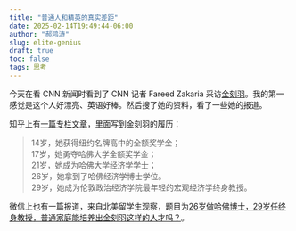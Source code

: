 ```yaml
---
title: "普通人和精英的真实差距"
date: 2025-02-14T19:49:44-06:00
author: "郝鸿涛"
slug: elite-genius
draft: true
toc: false
tags: 思考
---
```

今天在看 CNN 新闻时看到了 CNN 记者 Fareed Zakaria 采访[金刻羽](https://keyujin.cn/)。我的第一感觉是这个人好漂亮、英语好棒。然后搜了她的资料，看了一些她的报道。

知乎上有[一篇专栏文章](https://zhuanlan.zhihu.com/p/100064147)，里面写到金刻羽的履历：


>14岁，她获得纽约名牌高中的全额奖学金；\
>17岁，她勇夺哈佛大学全额奖学金；\
>21岁，她成为哈佛大学经济学学士；\
>26岁，她拿到了哈佛经济学博士学位。\
>29岁，她成为伦敦政治经济学院最年轻的宏观经济学终身教授。

微信上也有一篇报道，来自北美留学生观察，题目为[26岁做哈佛博士，29岁任终身教授，普通家庭能培养出金刻羽这样的人才吗？](https://mp.weixin.qq.com/s/JHqGBfWMlvUqOVAGmbNSvw)。




